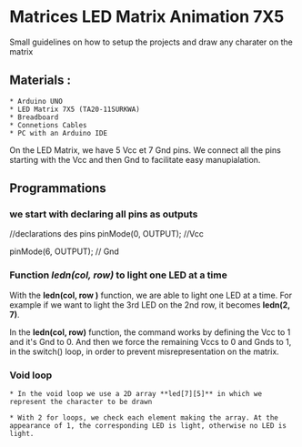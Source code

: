 # Matrices LED Matrix Animation 7X5
Small guidelines on how to setup the projects and draw any charater on the matrix
## Materials : 
    * Arduino UNO
    * LED Matrix 7X5 (TA20-11SURKWA)
    * Breadboard
    * Connetions Cables
    * PC with an Arduino IDE
On the LED Matrix, we have 5 Vcc et 7 Gnd pins. We connect all the pins starting with the Vcc and then Gnd to facilitate easy manupialation. 

	
## Programmations
 
### we start with declaring all pins as outputs
 //declarations des pins 
  pinMode(0, OUTPUT); //Vcc
 
  pinMode(6, OUTPUT); // Gnd
 
### Function *ledn(col, row)* to light one LED at a time
With the **ledn(col, row )** function, we are able to light one LED at a time. For example if we want to light the 3rd LED on the 2nd row, it becomes **ledn(2, 7)**.

In the **ledn(col, row)** function, the command works by defining the Vcc to 1 and it's Gnd to 0. And then we force the remaining Vccs to 0 and Gnds to 1, in the switch() loop, in order to prevent misrepresentation on the matrix.

### Void loop
	* In the void loop we use a 2D array **led[7][5]** in which we represent the character to be drawn

    * With 2 for loops, we check each element making the array. At the appearance of 1, the corresponding LED is light, otherwise no LED is light.

